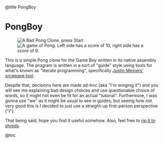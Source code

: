 @title PongBoy

<h1>PongBoy</h1>

<figure>
<img class="pixelated" alt="A Bad Pong Clone, press Start" src="../screens/pong-0.png">
<img class="pixelated" alt="A game of Pong. Left side has a score of 10, right side has a score of 9." src="../screens/pong-1.png">
</figure>

This is a simple Pong clone for the Game Boy written in its native assembly language. The program is written in a sort of "guide" style using tools for what's known as "literate programming", specifically <a href="https://github.com/justinmeiners/srcweave">Justin Meiners' srcweave tool</a>.

Despite that, decisions here are made ad-hoc (aka "I'm winging it") and you will see me explaining bad design choices and use questionable choice of words, so it might not even be fit for an actual "tutorial". Furthermore, I was gonna use "we" as it might be usual to see in guides, but seeing how not very good this is I decided to just use a straight-up first-person perspective ("I").

That being said, hope you find it useful somehow. Also, feel free to <a href="https://github.com/zoomten/PongBoy">rip it to shreds</a>.

@toc
